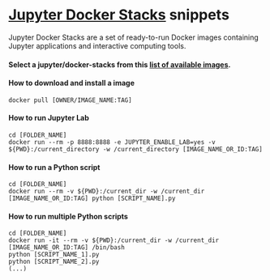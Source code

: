 # [Jupyter Docker Stacks](https://github.com/jupyter/docker-stacks) snippets
Jupyter Docker Stacks are a set of ready-to-run Docker images containing Jupyter applications and interactive computing tools.

#### Select a jupyter/docker-stacks from this [list of available images](https://github.com/jupyter/docker-stacks/blob/master/docs/using/selecting.md).

#### How to download and install a image

```
docker pull [OWNER/IMAGE_NAME:TAG]
```

#### How to run Jupyter Lab

```
cd [FOLDER_NAME]
docker run --rm -p 8888:8888 -e JUPYTER_ENABLE_LAB=yes -v ${PWD}:/current_directory -w /current_directory [IMAGE_NAME_OR_ID:TAG]
```

#### How to run a Python script

```
cd [FOLDER_NAME]
docker run --rm -v ${PWD}:/current_dir -w /current_dir [IMAGE_NAME_OR_ID:TAG] python [SCRIPT_NAME].py
```

#### How to run multiple Python scripts

```
cd [FOLDER_NAME]
docker run -it --rm -v ${PWD}:/current_dir -w /current_dir [IMAGE_NAME_OR_ID:TAG] /bin/bash
python [SCRIPT_NAME_1].py
python [SCRIPT_NAME_2].py
(...)
```
